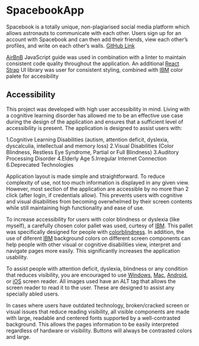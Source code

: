 # SpacebookApp

Spacebook is a totally unique, non-plagiarised social media platform which allows astronauts to
communicate with each other. Users sign up for an account with Spacebook and can then add their
friends, view each other’s profiles, and write on each other’s walls.
[GitHub Link](https://github.com/kcerbulis/SpacebookApp)

[AirBnB](https://github.com/airbnb/javascript) JavaScript guide was used in combination with a linter
to maintain consistent code quality throughout the application. An additional [React Strap](https://reactstrap.github.io/)
UI library was user for consistent styling, combined with [IBM](https://www.ibm.com/design/language/color/) color palete for accesibility


## Accessibility

This project was developed with high user accessibility in mind. Living with a cognitive learning disorder has allowed me
to be an effective use case during the design of the application and ensures that a sufficient level of accessibility is present.
The application is designed to assist users with:

1.Cognitive Learning Disabilities (autism, attention deficit, dyslexia, dyscalculia, intellectual and memory loss)
2.Visual Disabilities (Color Blindness, Restless Eye Syndrome, Partial or Full Blindness)
3.Auditory Processing Disorder
4.Elderly Age
5.Irregular Internet Connection
6.Deprecated Technologies

Application layout is made simple and straightforward. To reduce complexity of use, not too much information is displayed in any given view. However,
most section of the application are accessible by no more than 2 click (after login, if credentials allow). This prevents users with cognitive and
visual disabilities from becoming overwhelmed by their screen contents while still maintaining high functionality and ease of use.

To increase accessibility for users with color blindness or dyslexia (like myself), a carefully chosen color pallet was used,
curtesy of [IBM](https://www.ibm.com/design/language/color/). This pallet was specifically designed for people with [colorblindness](https://davidmathlogic.com/colorblind/#%23648FFF-%23785EF0-%23DC267F-%23FE6100-%23FFB000).
In addition, the use of diferent [IBM](https://www.ibm.com/design/language/color/) background colors on different screen components can help people with other visual or cognitive disabilities view, interpret and navigate pages more easily.
This significantly increases the application usability.

To assist people with attention deficit, dyslexia, blindness or any condition that reduces visibility, you are encouraged to use [Windows](https://support.microsoft.com/en-us/windows/complete-guide-to-narrator-e4397a0d-ef4f-b386-d8ae-c172f109bdb1),
[Mac](https://www.disability.illinois.edu/academic-support/assistive-technology/mac-os-x-voiceover#:~:text=Mac%20OS%20X%20Snow%20Leopard,new%20web%20page%20support%20options.), [Android](https://support.google.com/accessibility/android/answer/6283677?hl=en-GB), or [iOS](https://support.apple.com/en-gb/guide/iphone/iph3e2e415f/ios) screen reader.
All images used have an ALT tag that allows the screen reader to read it to the user.
These are designed to assist any specially abled users.

In cases where users have outdated technology, broken/cracked screen or visual issues that reduce reading visibility, all visible components are made
with large, readable and centered fonts supported by a well-contrasted background. This allows the pages information to be easily interpreted regardless of
hardware or visibility. Buttons will always be contrasted colors and large.
